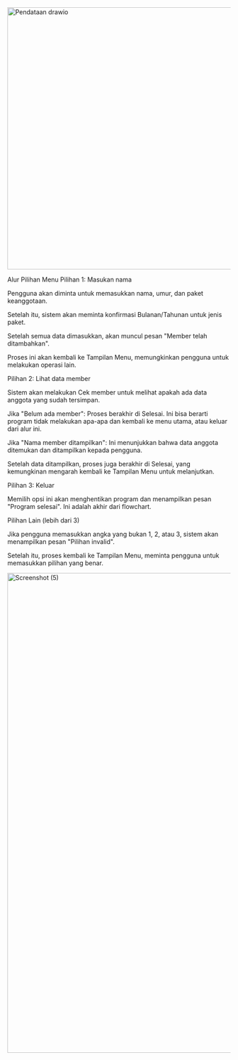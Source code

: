 <img width="727" height="590" alt="Pendataan drawio" src="https://github.com/user-attachments/assets/9124eb07-0b7d-4f55-aa55-e81620fcb7b0" />

Alur Pilihan Menu
Pilihan 1: Masukan nama

Pengguna akan diminta untuk memasukkan nama, umur, dan paket keanggotaan.

Setelah itu, sistem akan meminta konfirmasi Bulanan/Tahunan untuk jenis paket.

Setelah semua data dimasukkan, akan muncul pesan "Member telah ditambahkan".

Proses ini akan kembali ke Tampilan Menu, memungkinkan pengguna untuk melakukan operasi lain.

Pilihan 2: Lihat data member

Sistem akan melakukan Cek member untuk melihat apakah ada data anggota yang sudah tersimpan.

Jika "Belum ada member": Proses berakhir di Selesai. Ini bisa berarti program tidak melakukan apa-apa dan kembali ke menu utama, atau keluar dari alur ini.

Jika "Nama member ditampilkan": Ini menunjukkan bahwa data anggota ditemukan dan ditampilkan kepada pengguna.

Setelah data ditampilkan, proses juga berakhir di Selesai, yang kemungkinan mengarah kembali ke Tampilan Menu untuk melanjutkan.

Pilihan 3: Keluar

Memilih opsi ini akan menghentikan program dan menampilkan pesan "Program selesai". Ini adalah akhir dari flowchart.

Pilihan Lain (lebih dari 3)

Jika pengguna memasukkan angka yang bukan 1, 2, atau 3, sistem akan menampilkan pesan "Pilihan invalid".

Setelah itu, proses kembali ke Tampilan Menu, meminta pengguna untuk memasukkan pilihan yang benar.

<img width="1920" height="1080" alt="Screenshot (5)" src="https://github.com/user-attachments/assets/3a37c791-b718-4c01-81c5-4a1af9f4c52b" />


